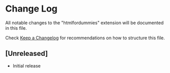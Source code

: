 # Change Log

All notable changes to the "htmlfordummies" extension will be documented in this file.

Check [Keep a Changelog](http://keepachangelog.com/) for recommendations on how to structure this file.

## [Unreleased]

- Initial release